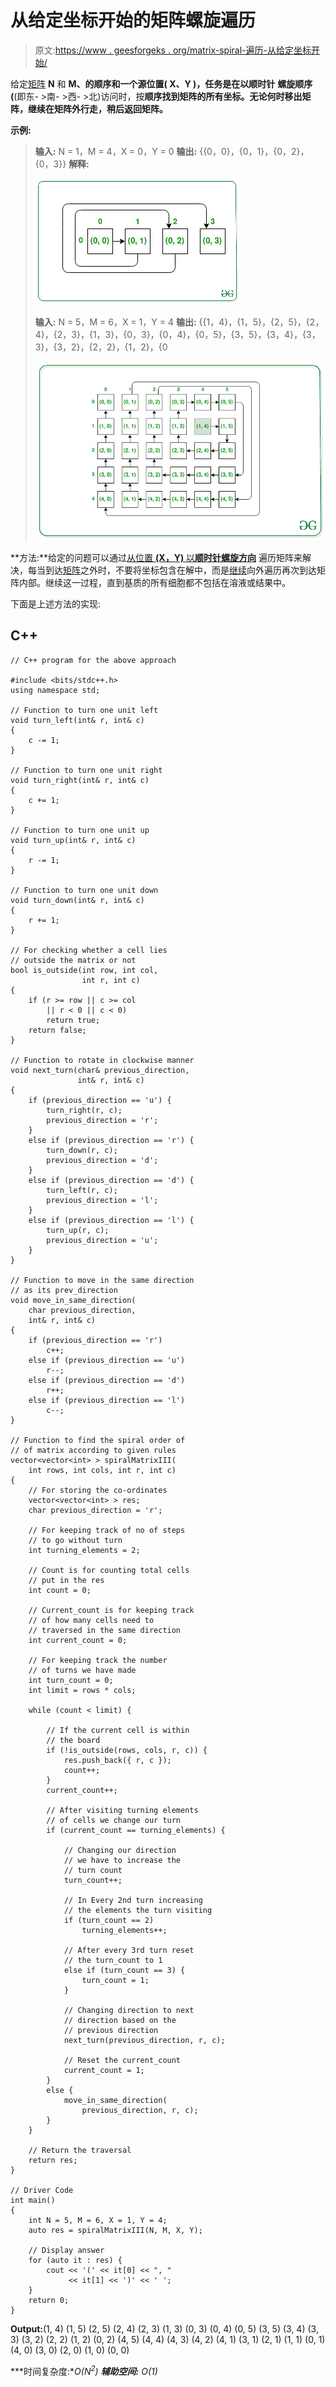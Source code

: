 # 从给定坐标开始的矩阵螺旋遍历

> 原文:[https://www . geesforgeks . org/matrix-spiral-遍历-从给定坐标开始/](https://www.geeksforgeeks.org/matrix-spiral-traversal-starting-from-given-coordinates/)

给定[矩阵](https://www.geeksforgeeks.org/matrix/) **N** 和 **M、**的顺序和一个源位置( **X、Y** )，任务是在以**顺时针** **螺旋顺序(**(即东- >南- >西- >北)访问时，按**顺序找到矩阵的所有坐标。无论何时移出矩阵，继续在矩阵外行走，稍后返回矩阵。**

**示例:**

> **输入:** N = 1，M = 4，X = 0，Y = 0
> **输出:** {{0，0}，{0，1}，{0，2}，{0，3}}
> **解释:**
> 
> ![](img/a398cd1de542a872a18c563be9eb4ebc.png)
> 
> **输入:** N = 5，M = 6，X = 1，Y = 4
> **输出:** {{1，4}，{1，5}，{2，5}，{2，4}，{2，3}，{1，3}，{0，3}，{0，4}，{0，5}，{3，5}，{3，4}，{3，3}，{3，2}，{2，2}，{1，2}，{0
> 
> ![](img/c329db974b2b4a08d407be7763ae17e4.png)

**方法:**给定的问题可以通过[从位置 **(X，Y)** 以**顺时针螺旋方向**](https://www.geeksforgeeks.org/print-a-given-matrix-in-spiral-form/) 遍历矩阵来解决，每当到达[矩阵](https://www.geeksforgeeks.org/matrix/)之外时，不要将坐标包含在解中，而是[继续](https://www.geeksforgeeks.org/continue-statement-cpp/)向外遍历再次到达矩阵内部。继续这一过程，直到基质的所有细胞都不包括在溶液或结果中。

下面是上述方法的实现:

## C++

```
// C++ program for the above approach

#include <bits/stdc++.h>
using namespace std;

// Function to turn one unit left
void turn_left(int& r, int& c)
{
    c -= 1;
}

// Function to turn one unit right
void turn_right(int& r, int& c)
{
    c += 1;
}

// Function to turn one unit up
void turn_up(int& r, int& c)
{
    r -= 1;
}

// Function to turn one unit down
void turn_down(int& r, int& c)
{
    r += 1;
}

// For checking whether a cell lies
// outside the matrix or not
bool is_outside(int row, int col,
                int r, int c)
{
    if (r >= row || c >= col
        || r < 0 || c < 0)
        return true;
    return false;
}

// Function to rotate in clockwise manner
void next_turn(char& previous_direction,
               int& r, int& c)
{
    if (previous_direction == 'u') {
        turn_right(r, c);
        previous_direction = 'r';
    }
    else if (previous_direction == 'r') {
        turn_down(r, c);
        previous_direction = 'd';
    }
    else if (previous_direction == 'd') {
        turn_left(r, c);
        previous_direction = 'l';
    }
    else if (previous_direction == 'l') {
        turn_up(r, c);
        previous_direction = 'u';
    }
}

// Function to move in the same direction
// as its prev_direction
void move_in_same_direction(
    char previous_direction,
    int& r, int& c)
{
    if (previous_direction == 'r')
        c++;
    else if (previous_direction == 'u')
        r--;
    else if (previous_direction == 'd')
        r++;
    else if (previous_direction == 'l')
        c--;
}

// Function to find the spiral order of
// of matrix according to given rules
vector<vector<int> > spiralMatrixIII(
    int rows, int cols, int r, int c)
{
    // For storing the co-ordinates
    vector<vector<int> > res;
    char previous_direction = 'r';

    // For keeping track of no of steps
    // to go without turn
    int turning_elements = 2;

    // Count is for counting total cells
    // put in the res
    int count = 0;

    // Current_count is for keeping track
    // of how many cells need to
    // traversed in the same direction
    int current_count = 0;

    // For keeping track the number
    // of turns we have made
    int turn_count = 0;
    int limit = rows * cols;

    while (count < limit) {

        // If the current cell is within
        // the board
        if (!is_outside(rows, cols, r, c)) {
            res.push_back({ r, c });
            count++;
        }
        current_count++;

        // After visiting turning elements
        // of cells we change our turn
        if (current_count == turning_elements) {

            // Changing our direction
            // we have to increase the
            // turn count
            turn_count++;

            // In Every 2nd turn increasing
            // the elements the turn visiting
            if (turn_count == 2)
                turning_elements++;

            // After every 3rd turn reset
            // the turn_count to 1
            else if (turn_count == 3) {
                turn_count = 1;
            }

            // Changing direction to next
            // direction based on the
            // previous direction
            next_turn(previous_direction, r, c);

            // Reset the current_count
            current_count = 1;
        }
        else {
            move_in_same_direction(
                previous_direction, r, c);
        }
    }

    // Return the traversal
    return res;
}

// Driver Code
int main()
{
    int N = 5, M = 6, X = 1, Y = 4;
    auto res = spiralMatrixIII(N, M, X, Y);

    // Display answer
    for (auto it : res) {
        cout << '(' << it[0] << ", "
             << it[1] << ')' << ' ';
    }
    return 0;
}
```

**Output:**(1, 4) (1, 5) (2, 5) (2, 4) (2, 3) (1, 3) (0, 3) (0, 4) (0, 5) (3, 5) (3, 4) (3, 3) (3, 2) (2, 2) (1, 2) (0, 2) (4, 5) (4, 4) (4, 3) (4, 2) (4, 1) (3, 1) (2, 1) (1, 1) (0, 1) (4, 0) (3, 0) (2, 0) (1, 0) (0, 0)  

***时间复杂度:**O(N<sup>2</sup>)*
***辅助空间:** O(1)*
